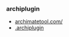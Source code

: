### archiplugin
- [archimatetool.com/](https://www.archimatetool.com/plugins/)
- [.archiplugin](https://github.com/manusasi/web?ysclid=mc2vx9olpk844575136)
